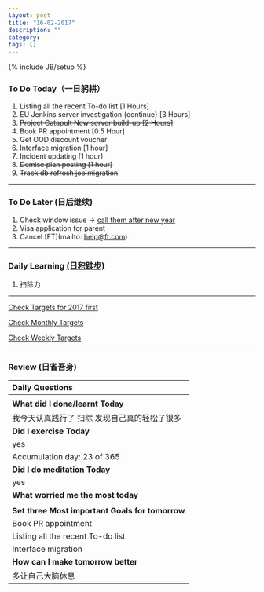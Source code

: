 ```yaml
---
layout: post
title: "16-02-2017"
description: ""
category: 
tags: []
---
```

{% include JB/setup %}


### To Do Today（一日躬耕）

1. Listing all the recent To-do list [1 Hours]
2. EU Jenkins server investigation {continue} [3 Hours] 
3. <s>Project Catapult New server build-up [2 Hours] </s>
4. Book PR appointment [0.5 Hour]
5. Get OOD discount voucher 
6. Interface migration [1 hour]
7. Incident updating [1 hour]
8. <s>Demise plan posting [1 hour]</s>
9. <s>Track db refresh job migration </s>

---

### To Do Later (日后继续) 

1. Check window issue -> [call them after new year](http://neil526.tripod.com/) 
2. Visa application for parent
3. Cancel [FT](mailto: help@ft.com)

---

### Daily Learning [(日积跬步)](https://yitianxu.github.io/2017/01/05/learning-summary)

1. 扫除力


---

[Check Targets for 2017 first](https://yitianxu.github.io/2016/12/30/resolution-for-2017)

[Check Monthly Targets](https://yitianxu.github.io/pages/monthly%20targets/Monthly)

[Check Weekly Targets](https://yitianxu.github.io/pages/weekly%20targets/Weekly%20Targets) 

---

### Review (日省吾身)

| Daily Questions                   |                                           
|:----------------------------------|
|                                   |
| **What did I done/learnt Today**| 
| 我今天认真践行了 扫除 发现自己真的轻松了很多   |
| **Did I exercise Today**|          
|  yes   |
| Accumulation day:  23 of 365   |
| **Did I do meditation Today**|          
|  yes   |
|**What worried me the most today**|
|                                |
|**Set three Most important Goals for tomorrow**|
|  Book PR appointment                                       |
|  Listing all the recent To-do list                        |
|Interface migration |
|**How can I make tomorrow better**|
| 多让自己大脑休息                          |